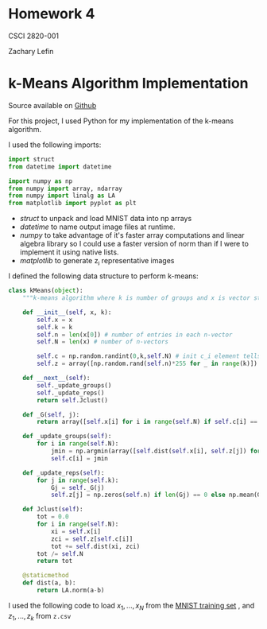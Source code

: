 # Homework 4
CSCI 2820-001

Zachary Lefin

<div style="page-break-after: always;"></div>

# k-Means Algorithm Implementation

Source available on [Github](https://github.com/Sn00pbom/Spring2020_LinalgHW4_kMeans)

For this project, I used Python for my implementation of the k-means algorithm.


I used the following imports:

```python
import struct
from datetime import datetime

import numpy as np
from numpy import array, ndarray
from numpy import linalg as LA
from matplotlib import pyplot as plt
```

- *struct* to unpack and load MNIST data into np arrays
- *datetime* to name output image files at runtime.
- *numpy* to take advantage of it's faster array computations and linear algebra library so I could use a faster version of norm than if I were to implement it using native lists.
- *matplotlib* to generate zⱼ representative images

I defined the following data structure to perform k-means:

```python
class kMeans(object):
    """k-means algorithm where k is number of groups and x is vector st x_i is n-vector"""

    def __init__(self, x, k):
        self.x = x
        self.k = k
        self.n = len(x[0]) # number of entries in each n-vector
        self.N = len(x) # number of n-vectors

        self.c = np.random.randint(0,k,self.N) # init c_i element tells which group x_i belong to
        self.z = array([np.random.rand(self.n)*255 for _ in range(k)]) # init reps. group i

    def __next__(self):
        self._update_groups()
        self._update_reps()
        return self.Jclust()

    def _G(self, j):
        return array([self.x[i] for i in range(self.N) if self.c[i] == j])

    def _update_groups(self):
        for i in range(self.N):
            jmin = np.argmin(array([self.dist(self.x[i], self.z[j]) for j in range(self.k)]))
            self.c[i] = jmin

    def _update_reps(self):
        for j in range(self.k):
            Gj = self._G(j)
            self.z[j] = np.zeros(self.n) if len(Gj) == 0 else np.mean(Gj, axis=0)

    def Jclust(self):
        tot = 0.0
        for i in range(self.N):
            xi = self.x[i]
            zci = self.z[self.c[i]]
            tot += self.dist(xi, zci)
        tot /= self.N
        return tot

    @staticmethod
    def dist(a, b):
        return LA.norm(a-b)
```

I used the following code to load $x_1,...,x_N$ from the [MNIST training set](http://yann.lecun.com/exdb/mnist/train-images-idx3-ubyte.gz) , and $z_1,...,z_k$ from `z.csv`
